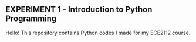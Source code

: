## EXPERIMENT 1 - Introduction to Python Programming
Hello! This repository contains Python codes I made for my ECE2112 course. 
